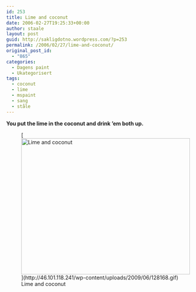 ```yaml
---
id: 253
title: Lime and coconut
date: 2006-02-27T19:25:33+00:00
author: staale
layout: post
guid: http://sakligdotno.wordpress.com/?p=253
permalink: /2006/02/27/lime-and-coconut/
original_post_id:
  - "865"
categories:
  - Dagens paint
  - Ukategorisert
tags:
  - coconut
  - lime
  - mspaint
  - sang
  - ståle
---
```

**You put the lime in the coconut and drink &#8217;em both up.**
  
<figure id="attachment_254" style="width: 450px" class="wp-caption aligncenter">[<img src="http://46.101.118.241/wp-content/uploads/2009/06/128168.gif" alt="Lime and coconut" title="128168" width="450" height="364" class="size-full wp-image-254" />](http://46.101.118.241/wp-content/uploads/2009/06/128168.gif)<figcaption class="wp-caption-text">Lime and coconut</figcaption></figure>